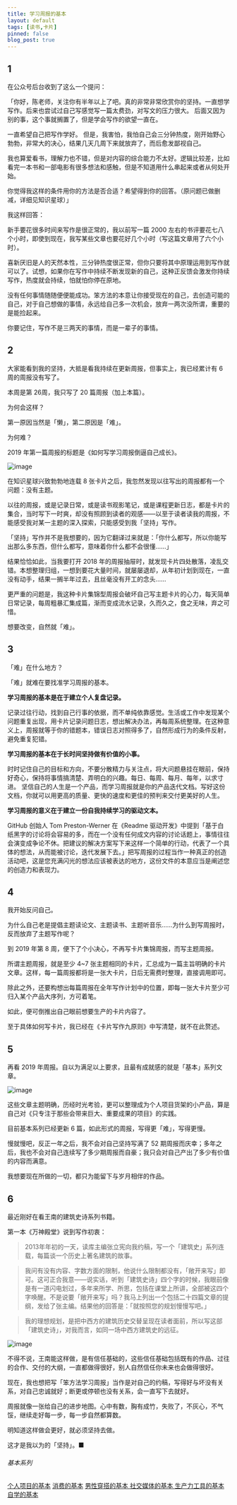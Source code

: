 ```yaml
---
title: 学习周报的基本
layout: default
tags: [读书,卡片]
pinned: false
blog_post: true
---
```


## 1

在公众号后台收到了这么一个提问：

「你好，陈老师，关注你有半年以上了吧。真的非常非常欣赏你的坚持。一直想学写作。后来也尝试过自己写感觉写一篇太费劲，对写文的压力很大。 后面又因为别的事，这个事就搁置了，但是学会写作的欲望一直在。

一直希望自己把写作学好。 但是，我害怕，我怕自己会三分钟热度，刚开始野心勃勃，非常大的决心，结果几天几周下来就放弃了，而后愈发鄙视自己。

我也算爱看书，理解力也不错，但是对内容的综合能力不太好。逻辑比较差，比如看完一本书和一部电影有很多想法和感触，但是不知道用什么串起来或者从何处开始。

你觉得我这样的条件用你的方法是否合适？希望得到你的回答。（原问题已做删减，详细见知识星球）」

我这样回答：

新手要花很多时间来写作是很正常的，我以前写一篇 2000 左右的书评要花七八个小时，即使到现在，我写某些文章也要花好几个小时（写这篇文章用了六个小时）。

喜新厌旧是人的天然本性，三分钟热度很正常，但你只要将其中原理运用到写作就可以了。试想，如果你在写作中持续不断发现新的自己，这种正反馈会激发你持续写作，热度就会持续，怕就怕你停在原地。

没有任何事情随随便便能成功。笨方法的本意让你接受现在的自己，去创造可能的自己，对于自己想做的事情，永远给自己多一次机会，放弃一两次没所谓，重要的是能捡起来。

你要记住，写作不是三两天的事情，而是一辈子的事情。

## 2

大家能看到我的坚持，大抵是看我持续在更新周报，但事实上，我已经累计有 6 周的周报没有写了。

本周是第 26周，我只写了 20 篇周报（加上本篇）。

为何会这样？

第一原因当然是「懒」，第二原因是「难」。

为何难？

2019 年第一篇周报的标题是《如何写学习周报倒逼自己成长》。

![image](https://upload-images.jianshu.io/upload_images/32598-d561c5c7a7b5e62c?imageMogr2/auto-orient/strip%7CimageView2/2/w/1240)

在知识星球兴致勃勃地连载 8 张卡片之后，我忽然发现以往写出的周报都有一个问题：没有主题。

以往的周报，或是记录日常，或是读书观影笔记，或是课程更新日志，都是卡片的集合，当时写下一时爽，却没有照顾到读者的观感——以至于读者读我的周报，不能感受我对某一主题的深入探索，只能感受到我「坚持」写作。

「坚持」写作并不是我想要的，因为它翻译过来就是：「你什么都写，所以你能写出那么多东西，但什么都写，意味着你什么都不会很懂……」

结果恰恰如此，当我要打开 2018 年的周报抽屉时，就发现卡片四处散落，凌乱交错。本想整理归组，一想到要花大量时间，就屡屡退却，从年初计划到现在，一直没有动手，结果一搁半年过去，且丝毫没有开工的念头……

更严重的问题是，我这种卡片集锦型周报会破坏自己写主题卡片的心力，每天简单日常记录，每周粗暴汇集成篇，渐而变成流水记录，久而久之，食之无味，弃之可惜。

想要改变，自然就「难」。

## 3

「难」在什么地方？

「难」就难在要找准学习周报的基本。

**学习周报的基本是在于建立个人复盘记录。**

记录过往行动，找到自己行事的依据，而不单纯依靠感觉。生活或工作中发现某个问题重复出现，用卡片记录问题日志，想出解决办法，再每周系统整理。在这种意义上，周报就等于你的错题本，错误日志对照得多了，自然形成行为的条件反射，避免重复犯错。

**学习周报的基本在于长时间坚持做有价值的小事。**

时时记住自己的目标和方向，不要分散精力与关注点，将大问题悬挂在眼前，保持好奇心，保持将事情搞清楚、弄明白的兴趣。每日、每周、每月、每年，以求寸进。 坚信自己的人生是一个产品，而学习周报就是你的产品迭代文档。写好这份文档，你就可以用更高的质量、更快的速度和更佳的预判来交付更美好的人生。

**学习周报的意义在于建立一份自我持续学习的驱动文本。**

GitHub 创始人 Tom Preston-Werner 在《Readme 驱动开发》中提到「基于白纸黑字的讨论将会容易的多，而在一个没有任何成文内容的讨论话题上，事情往往会演变成争论不休。把建议的解决方案写下来这样一个简单的行动，代表了一个具体的想法，从而能被讨论，迭代发展下去。」把写周报的过程当作一种真正的创造活动吧，这是您充满闪光的想法应该被表达的地方，这份文件的本意应当是阐述您的创造力和表现力。


## 4

我开始反问自己。

为什么自己老是提倡主题读论文、主题读书、主题听音乐……为什么到写周报时，反而放弃了主题写作呢？

到 2019 年第 8 周，便下了个小决心，不再写卡片集锦周报，而写主题周报。

所谓主题周报，就是至少 4~7 张主题相同的卡片，汇总成为一篇主旨明确的卡片文章。这样，每一篇周报都将是一张大卡片，日后无需费时整理，直接调用即可。

除此之外，还要构想出每篇周报在全年写作计划中的位置，即每一张大卡片至少可归入某个产品大序列，方可着笔。

如此，便可倒推出自己眼前想要生产的卡片内容了。

至于具体如何写卡片，我已经在《卡片写作九原则》中写清楚，就不在此赘述。

## 5

再看 2019 年周报。自以为满足以上要求，且最有成就感的就是「基本」系列文章。

![image](https://upload-images.jianshu.io/upload_images/32598-b9f3629a735bf3cb?imageMogr2/auto-orient/strip%7CimageView2/2/w/1240)

这些文章主题明确，历经时光考验，更可以整理成为个人项目货架的小产品，算是自己对《只专注于那些会带来巨大、重要成果的项目》的实践。

目前基本系列已经更新 6 篇，如此形式的周报，写得更「难」，写得更慢。

慢就慢吧，反正一年之后，我不会对自己坚持写满了 52 期周报而庆幸；多年之后，我也不会对自己连续写了多少期周报而自豪；我只会对自己产出了多少有价值的内容而满意。

我想要现在所做的一切，都只为能留下与岁月相伴的作品。

## 6

最近刚好在看王南的建筑史诗系列书籍。

第一本《万神殿堂》说到写作初衷：

> 2013年年初的一天，读库主编张立宪向我约稿，写一个「建筑史」系列连载，每篇谈一个历史上著名建筑的故事。

> 我问有没有内容、字数方面的限制，他说什么限制都没有，「敞开来写」即可。这可正合我意——说实话，听到「建筑史诗」四个字的时候，我眼前像是有一道闪电划过，多年来所学、所思，包括在课堂上所讲，全部被这四个字唤醒。不是说要「敞开来写」吗？我马上列出一个包括二十四篇文章的提纲，发给了张主编。结果他的回答是：「就按照您的规划慢慢写吧。」

> 我的理想规划，是把中西方的建筑历史交替呈现在读者面前，所以写这部「建筑史诗」，对我而言，如同一场中西方建筑史的远征。

![image](https://upload-images.jianshu.io/upload_images/32598-c68336bdd2bfbb1f?imageMogr2/auto-orient/strip%7CimageView2/2/w/1240)

不得不说，王南能这样做，是有信任基础的，这些信任基础包括既有的作品、过往的合作、交付的大纲，一直都做得很好，别人自然信任你未来也会做得很好。

现在，我也想把写「笨方法学习周报」当作是对自己的约稿，写得好与坏没有关系，对自己忠诚就好；断更或停顿也没有关系，会一直写下去就好。

周报就像一张给自己的进步地图。心中有数，胸有成竹，失败了，不灰心，不气馁，继续走好每一步，每一步自然都算数。

明知道这样做会更好，就必须坚持去做。

这才是我以为的「坚持」。■

###### 基本系列

[个人项目的基本](https://mp.weixin.qq.com/s?__biz=MzA4MTQ0NDQxNg==&mid=2650640209&idx=1&sn=a98948bf825bec14090186d9b409e8f7&chksm=879dc47eb0ea4d68ad5146ae362603db44c689fcb9a1af3e788a5df719c07d5f71ae9cf6c1d1&token=1862861480&lang=zh_CN#rd) 
[消费的基本](https://mp.weixin.qq.com/s?__biz=MzA4MTQ0NDQxNg==&mid=2650640164&idx=1&sn=b7b207256dbacda0a5cf95f7859dbbf5&chksm=879dc40bb0ea4d1d1c5acc0552134508a732c294379bb5777ff58f95d81df3cff2bf1734d6f1&token=1862861480&lang=zh_CN#rd)
[男性穿搭的基本 ](https://mp.weixin.qq.com/s?__biz=MzA4MTQ0NDQxNg==&mid=2650640160&idx=1&sn=4e09fc6e170fb5e270fb539c8b365498&chksm=879dc40fb0ea4d196688877870224cf55373ef893fe0497dcafd665fb0bce943d85008cfc8a6&token=471667507&lang=zh_CN#rd)
[社交媒体的基本 ](https://mp.weixin.qq.com/s?__biz=MzA4MTQ0NDQxNg==&mid=2650640146&idx=1&sn=24acbcf2873f74b96668cee3cacdc10a&chksm=879dc43db0ea4d2b4ba843b15224fda22cca9e763cebab5d644a9b4727edb23acf07a9a95d8c&token=471667507&lang=zh_CN#rd)
[生产力工具的基本](https://mp.weixin.qq.com/s?__biz=MzA4MTQ0NDQxNg==&mid=2650640136&idx=1&sn=102cf60f71e36a54929a75c1a25b8939&chksm=879dc427b0ea4d3180c28c5aa89a4d3842b89564022c9a02b0212323cc9fcd48e892f19403ff&token=471667507&lang=zh_CN#rd)
[自学的基本](https://mp.weixin.qq.com/s?__biz=MzA4MTQ0NDQxNg==&mid=2650640132&idx=1&sn=b59988b403fcb4d8807d0299ecca52cc&chksm=879dc42bb0ea4d3d90c0ec3cfd64ff08559d690feae3d9f5a22f2da40307a0b443f38da69497&token=471667507&lang=zh_CN#rd)
